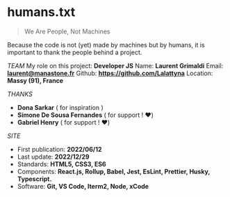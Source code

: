# humans.txt

> We Are People, Not Machines

Because the code is not (yet) made by machines but by humans, it is important to thank the people behind a project.

_TEAM_
My role on this project: **Developer JS**
Name: **Laurent Grimaldi**
Email: **laurent@manastone.fr**
Github: **https://github.com/Lalattyna**
Location: **Massy (91), France**

_THANKS_

- **Dona Sarkar** ( for inspiration )
- **Simone De Sousa Fernandes** ( for support ! ❤️)
- **Gabriel Henry** ( for support ! ❤️)

_SITE_

- First publication: **2022/06/12**
- Last update: **2022/12/29**
- Standards: **HTML5, CSS3, ES6**
- Components: **React.js, Rollup, Babel, Jest, EsLint, Prettier, Husky, Typescript.**
- Software: **Git, VS Code, Iterm2, Node, xCode**
